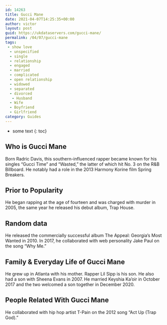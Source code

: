 ```yaml
---
id: 14263
title: Gucci Mane
date: 2021-04-07T14:25:35+00:00
author: victor
layout: post
guid: https://ukdataservers.com/gucci-mane/
permalink: /04/07/gucci-mane
tags:
 - show love
  - unspecified
  - single
  - relationship
  - engaged
  - married
  - complicated
  - open relationship
  - widowed
  - separated
  - divorced
   - Husband
  - Wife
  - Boyfriend
  - Girlfriend
category: Guides
---
```


* some text
{: toc}


## Who is Gucci Mane



Born Radric Davis, this southern-influenced rapper became known for his singles &#8220;Gucci Time&#8221; and &#8220;Wasted,&#8221; the latter of which hit No. 3 on the R&B Billboard. He notably had a role in the 2013 Harmony Korine film Spring Breakers. 

                
                
                
## Prior to Popularity



He began rapping at the age of fourteen and was charged with murder in 2005, the same year he released his debut album, Trap House. 

                
                
                
## Random data



He released the commercially successful album The Appeal: Georgia&#8217;s Most Wanted in 2010. In 2017, he collaborated with web personality Jake Paul on the song &#8220;Why Me.&#8221;

                
                
                
## Family & Everyday Life of Gucci Mane



He grew up in Atlanta with his mother. Rapper Lil Sipp is his son. He also had a son with Sheena Evans in 2007. He married Keyshia Ka&#8217;oir in October 2017 and the two welcomed a son together in December 2020. 

                
                
                
## People Related With Gucci Mane



He collaborated with hip hop artist T-Pain on the 2012 song &#8220;Act Up (Trap God).&#8221;

                
              
            
          
          
          